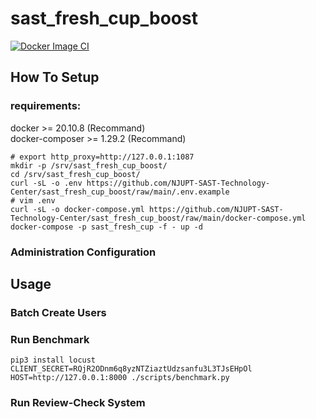 # sast_fresh_cup_boost

[![Docker Image CI](https://github.com/NJUPT-SAST-Technology-Center/sast_fresh_cup_boost/actions/workflows/build.yml/badge.svg)](https://github.com/NJUPT-SAST-Technology-Center/sast_fresh_cup_boost/actions/workflows/build.yml)

## How To Setup

### requirements:

docker >= 20.10.8 (Recommand)\
docker-composer >= 1.29.2 (Recommand)

```shell
# export http_proxy=http://127.0.0.1:1087
mkdir -p /srv/sast_fresh_cup_boost/
cd /srv/sast_fresh_cup_boost/
curl -sL -o .env https://github.com/NJUPT-SAST-Technology-Center/sast_fresh_cup_boost/raw/main/.env.example
# vim .env
curl -sL -o docker-compose.yml https://github.com/NJUPT-SAST-Technology-Center/sast_fresh_cup_boost/raw/main/docker-compose.yml
docker-compose -p sast_fresh_cup -f - up -d
```

### Administration Configuration

## Usage

### Batch Create Users

### Run Benchmark

```shell
pip3 install locust
CLIENT_SECRET=RQjR2ODnm6q8yzNTZiaztUdzsanfu3L3TJsEHpOl HOST=http://127.0.0.1:8000 ./scripts/benchmark.py
```

### Run Review-Check System
